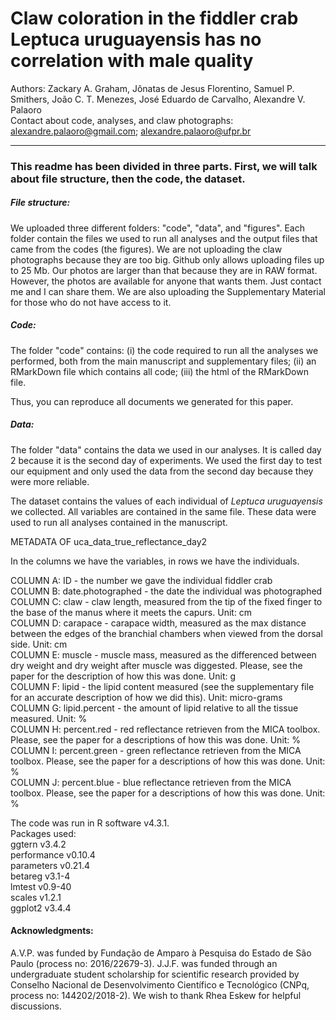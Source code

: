 # Claw coloration in the fiddler crab Leptuca uruguayensis has no correlation with male quality 

Authors: Zackary A. Graham, Jônatas de Jesus Florentino, Samuel P. Smithers, João C. T. Menezes, José Eduardo de Carvalho, Alexandre V. Palaoro <br>
Contact about code, analyses, and claw photographs: alexandre.palaoro@gmail.com; alexandre.palaoro@ufpr.br

---

### This readme has been divided in three parts. First, we will talk about file structure, then the code, the dataset.

##### File structure:

We uploaded three different folders: "code", "data", and "figures". Each folder contain the files we used to run all analyses and the output files that came from the codes (the figures).
We are not uploading the claw photographs because they are too big. Github only allows uploading files up to 25 Mb. Our photos are larger than that because they are in RAW format. However, the photos are available for anyone that wants them. Just contact me and I can share them.
We are also uploading the Supplementary Material for those who do not have access to it.

##### Code:

The folder "code" contains: 
(i) the code required to run all the analyses we performed, both from the main manuscript and supplementary files; 
(ii) an RMarkDown file which contains all code;
(iii) the html of the RMarkDown file.

Thus, you can reproduce all documents we generated for this paper.

##### Data:

The folder "data" contains the data we used in our analyses. 
It is called day 2 because it is the second day of experiments. We used the first day to test our equipment and only used the data from the second day because they were more reliable.

The dataset contains the values of each individual of <i>Leptuca uruguayensis</i> we collected. All variables are contained in the same file. These data were used to run all analyses contained in the manuscript.

METADATA OF uca_data_true_reflectance_day2

In the columns we have the variables, in rows we have the individuals. 

COLUMN A: ID - the number we gave the individual fiddler crab <br>
COLUMN B: date.photographed - the date the individual was photographed <br>
COLUMN C: claw - claw length, measured from the tip of the fixed finger to the base of the manus where it meets the capurs. Unit: cm <br>
COLUMN D: carapace - carapace width, measured as the max distance between the edges of the branchial chambers when viewed from the dorsal side. Unit: cm <br>
COLUMN E: muscle - muscle mass, measured as the differenced between dry weight and dry weight after muscle was diggested. Please, see the paper for the description of how this was done. Unit: g <br>
COLUMN F: lipid - the lipid content measured (see the supplementary file for an accurate description of how we did this). Unit: micro-grams <br>
COLUMN G: lipid.percent - the amount of lipid relative to all the tissue measured. Unit: % <br>
COLUMN H: percent.red - red reflectance retrieven from the MICA toolbox. Please, see the paper for a descriptions of how this was done. Unit: % <br>
COLUMN I: percent.green - green reflectance retrieven from the MICA toolbox. Please, see the paper for a descriptions of how this was done. Unit: % <br>
COLUMN J: percent.blue - blue reflectance retrieven from the MICA toolbox. Please, see the paper for a descriptions of how this was done. Unit: % <br>

The code was run in R software v4.3.1. <br>
Packages used: <br>
ggtern v3.4.2 <br>
performance v0.10.4 <br>
parameters v0.21.4 <br>
betareg v3.1-4 <br>
lmtest v0.9-40 <br>
scales v1.2.1 <br>
ggplot2 v3.4.4 <br>


#### Acknowledgments:

A.V.P. was funded by Fundação de Amparo à Pesquisa do Estado de São Paulo (process no: 2016/22679-3). J.J.F. was funded through an undergraduate student scholarship for scientific research provided by Conselho Nacional de Desenvolvimento Científico e Tecnológico (CNPq, process no: 144202/2018-2). We wish to thank Rhea Eskew for helpful discussions. 
